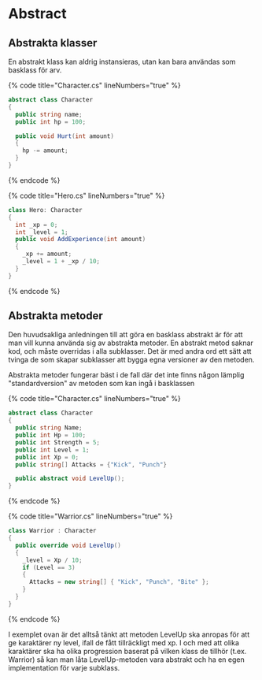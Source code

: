 # Abstract

## Abstrakta klasser

En abstrakt klass kan aldrig instansieras, utan kan bara användas som basklass för arv.

{% code title="Character.cs" lineNumbers="true" %}
```csharp
abstract class Character
{
  public string name;
  public int hp = 100;

  public void Hurt(int amount)
  {
    hp -= amount;
  }
}
```
{% endcode %}

{% code title="Hero.cs" lineNumbers="true" %}
```csharp
class Hero: Character
{
  int _xp = 0;
  int _level = 1;
  public void AddExperience(int amount)
  {
    _xp += amount;
    _level = 1 + _xp / 10;
  }
}
```
{% endcode %}

## Abstrakta metoder

Den huvudsakliga anledningen till att göra en basklass abstrakt är för att man vill kunna använda sig av abstrakta metoder. En abstrakt metod saknar kod, och måste overridas i alla subklasser. Det är med andra ord ett sätt att tvinga de som skapar subklasser att bygga egna versioner av den metoden.

Abstrakta metoder fungerar bäst i de fall där det inte finns någon lämplig "standardversion" av metoden som kan ingå i basklassen

{% code title="Character.cs" lineNumbers="true" %}
```csharp
abstract class Character
{
  public string Name;
  public int Hp = 100;
  public int Strength = 5;
  public int Level = 1;
  public int Xp = 0;
  public string[] Attacks = {"Kick", "Punch"}

  public abstract void LevelUp();
}
```
{% endcode %}

{% code title="Warrior.cs" lineNumbers="true" %}
```csharp
class Warrior : Character
{
  public override void LevelUp()
  {
    _level = Xp / 10;
    if (Level == 3)
    {
      Attacks = new string[] { "Kick", "Punch", "Bite" };
    }
  }
}
```
{% endcode %}

I exemplet ovan är det alltså tänkt att metoden LevelUp ska anropas för att ge karaktärer ny level, ifall de fått tillräckligt med xp. I och med att olika karaktärer ska ha olika progression baserat på vilken klass de tillhör (t.ex. Warrior) så kan man låta LevelUp-metoden vara abstrakt och ha en egen implementation för varje subklass.
